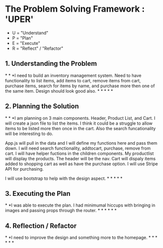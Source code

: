 <h1>The Problem Solving Framework : 'UPER'</h1>

* U = "Understand"
* P = "Plan"
* E = "Execute"
* R = "Reflect" / "Refactor"

<h2>1. Understanding the Problem</h2>
*
*
*I need to build an inventory management system.  Need to have functionality to list items, add items to cart, remove items from cart, purchase items, search for items by name, and purchase more then one of the same item.  Design should look good also.
*
*
*
*
*
<h2>
    2. Planning the Solution
</h2>
*
*
*I am planning on 3 main components. Header, Product List, and Cart.  I will create a json file to list the items. I think it could be a struggle to allow items to be listed more then once in the cart.  Also the search funcationality will be interesting to do.

App.js will pull in the data and I will define my functions here and pass them down.  I will need search functionality, addtocart, purchase, remove from cart.  I will have helper fuctions in the children components.  My productlist will display the products. The header will be the nav.  Cart will dispaly items added to shopping cart as well as have the purchase option.  I will use Stripe API for purchasing. 

I will use bootstrap to help with the design aspect.
*
*
*
*
*
<h2>
    3. Executing the Plan
</h2>
*
*I was able to execute the plan. I had minimumal hiccups with bringing in images and passing props through the router.
*
*
*
*
*
*
<h2>
    4. Reflection / Refactor
</h2>
*
*I need to improve the design and something more to the homepage.
*
*
*
*
*
*
